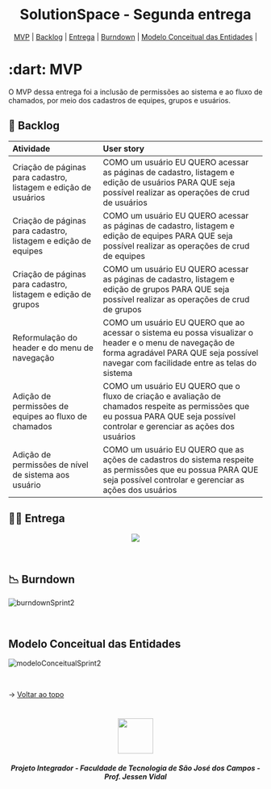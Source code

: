 
<br id="topo">
 
<h1 align="center">SolutionSpace - Segunda entrega</h1>

<p align="center">
    <a href="#mvp">MVP</a> | 
    <a href="#backlog">Backlog</a> |
    <a href="#entrega">Entrega</a> | 
    <a href="#burndown">Burndown</a> | 
    <a href="#modeloConceitual">Modelo Conceitual das Entidades</a> |
</p>
<span id="mvp">
 
<h1> :dart: MVP </h1>
<p align="justify">O MVP dessa entrega foi a inclusão de permissões ao sistema e ao fluxo de chamados, por meio dos cadastros de equipes, grupos e usuários.</p>
  
<span id="backlog">

## 📌 Backlog

| Atividade | User story |
| :---- | :---- |
|   Criação de páginas para cadastro, listagem e edição de usuários   |   COMO um usuário EU QUERO acessar as páginas de cadastro, listagem e edição de usuários PARA QUE seja possível realizar as operações de crud de usuários |
|   Criação de páginas para cadastro, listagem e edição de equipes   |   COMO um usuário EU QUERO acessar as páginas de cadastro, listagem e edição de equipes PARA QUE seja possível realizar as operações de crud de equipes |
|   Criação de páginas para cadastro, listagem e edição de grupos   |   COMO um usuário EU QUERO acessar as páginas de cadastro, listagem e edição de grupos PARA QUE seja possível realizar as operações de crud de grupos |
|   Reformulação do header e do menu de navegação   |   COMO um usuário EU QUERO que ao acessar o sistema eu possa visualizar o header e o menu de navegação de forma agradável PARA QUE seja possível navegar com facilidade entre as telas do sistema |
|   Adição de permissões de equipes ao fluxo de chamados   |   COMO um usuário EU QUERO que o fluxo de criação e avaliação de chamados respeite as permissões que eu possua PARA QUE seja possível controlar e gerenciar as ações dos usuários |
|   Adição de permissões de nível de sistema aos usuário   |   COMO um usuário EU QUERO que as ações de cadastros do sistema respeite as permissões que eu possua PARA QUE seja possível controlar e gerenciar as ações dos usuários |

<span id="entrega">
 
## 👩‍💻 Entrega
<p align="center"> <img src = "./images/sprint2.gif"></p>
<br>


<span id="burndown">

## 📉  Burndown
![burndownSprint2](https://user-images.githubusercontent.com/26208169/233863635-3b72093e-6e21-4b8b-b01f-6259619e9749.png)

<br>  

<span id="modeloConceitual">

## Modelo Conceitual das Entidades
![modeloConceitualSprint2](https://user-images.githubusercontent.com/26208169/233863687-1e1b8507-bf11-4273-9e06-9a0a1bcbd87f.png)

<br>


  → [Voltar ao topo](#topo)
<h1 align="center"> <img src = "https://fatecsjc-prd.azurewebsites.net/images/logo/fatecsjc_400x192.png" height="70"  align="auto">
<h5 align="center"> Projeto Integrador - Faculdade de Tecnologia de São José dos Campos - Prof. Jessen Vidal </h5>
